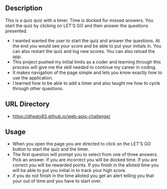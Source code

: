 ## Description

This is a quiz quiz with a timer. Time is docked for missed answers. You start the quiz by clicking on LET'S GO and then answer the questions presented.

- I wanted wanted the user to start the quiz and answer the questions. At the end you would see your score and be able to put your initials in. You can also restart the quiz and log new scores. You can also reload the app.
- This project pushed my initial limits as a coder and learning through this process will give me the skill needed to continue my career in coding.
- It makes navigation of the page simple and lets you know exactly how to use the application.
- I learned how to be able to add a timer and also taught me how to cycle through other questions.

## URL Directory

- https://dhealy83.github.io/web-apis-challenge/

## Usage

- When you open the page you are directed to click on the LET'S GO button to start the quiz and the timer.
- The first question will prompt you to select from one of three answers. Pick an answer. If you are incorrect you will be docked time. If you are correct you will be rewarded points.
  If you finish in the alloted time you will be able to put you initial in to track your high score.
- if you do not finish in the time alloted you get an alert telling you that your out of time and you have to start over.
